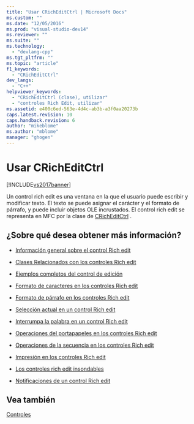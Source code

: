 ```yaml
---
title: "Usar CRichEditCtrl | Microsoft Docs"
ms.custom: ""
ms.date: "12/05/2016"
ms.prod: "visual-studio-dev14"
ms.reviewer: ""
ms.suite: ""
ms.technology: 
  - "devlang-cpp"
ms.tgt_pltfrm: ""
ms.topic: "article"
f1_keywords: 
  - "CRichEditCtrl"
dev_langs: 
  - "C++"
helpviewer_keywords: 
  - "CRichEditCtrl (clase), utilizar"
  - "controles Rich Edit, utilizar"
ms.assetid: e400c6ed-563e-4d4c-ab3b-a3f0aa20273b
caps.latest.revision: 10
caps.handback.revision: 6
author: "mikeblome"
ms.author: "mblome"
manager: "ghogen"
---
```

# Usar CRichEditCtrl
[!INCLUDE[vs2017banner](../assembler/inline/includes/vs2017banner.md)]

Un control rich edit es una ventana en la que el usuario puede escribir y modificar texto.  El texto se puede asignar el carácter y el formato de párrafo, y puede incluir objetos OLE incrustados.  El control rich edit se representa en MFC por la clase de [CRichEditCtrl](../mfc/reference/cricheditctrl-class.md) .  
  
## ¿Sobre qué desea obtener más información?  
  
-   [Información general sobre el control Rich edit](../mfc/overview-of-the-rich-edit-control.md)  
  
-   [Clases Relacionados con los controles Rich edit](../mfc/classes-related-to-rich-edit-controls.md)  
  
-   [Ejemplos completos del control de edición](../mfc/rich-edit-control-examples.md)  
  
-   [Formato de caracteres en los controles Rich edit](../mfc/character-formatting-in-rich-edit-controls.md)  
  
-   [Formato de párrafo en los controles Rich edit](../mfc/paragraph-formatting-in-rich-edit-controls.md)  
  
-   [Selección actual en un control Rich edit](../mfc/current-selection-in-a-rich-edit-control.md)  
  
-   [Interrumpa la palabra en un control Rich edit](../mfc/word-breaks-in-rich-edit-controls.md)  
  
-   [Operaciones del portapapeles en los controles Rich edit](../mfc/clipboard-operations-in-rich-edit-controls.md)  
  
-   [Operaciones de la secuencia en los controles Rich edit](../mfc/stream-operations-in-rich-edit-controls.md)  
  
-   [Impresión en los controles Rich edit](../mfc/printing-in-rich-edit-controls.md)  
  
-   [Los controles rich edit insondables](../mfc/bottomless-rich-edit-controls.md)  
  
-   [Notificaciones de un control Rich edit](../mfc/notifications-from-a-rich-edit-control.md)  
  
## Vea también  
 [Controles](../mfc/controls-mfc.md)